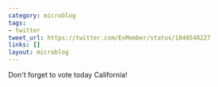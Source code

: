 ```yaml
---
category: microblog
tags:
- twitter
tweet_url: https://twitter.com/ExMember/status/1848548227
links: []
layout: microblog
---
```

Don't forget to vote today California!

